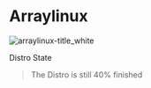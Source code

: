 # Arraylinux

![arraylinux-title_white](https://github.com/user-attachments/assets/90678f09-ab0e-4673-a0a0-da2040295861)


Distro State
> The Distro is still 40% finished
